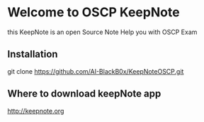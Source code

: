 # Welcome to OSCP KeepNote

this KeepNote is an open Source Note 
Help you with OSCP Exam 

## Installation

git clone https://github.com/AI-BlackB0x/KeepNoteOSCP.git

## Where to download keepNote app
http://keepnote.org
